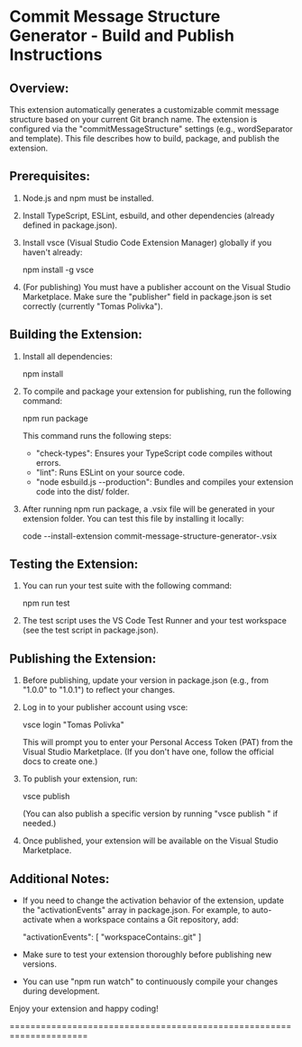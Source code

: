 # Commit Message Structure Generator - Build and Publish Instructions

## Overview:

This extension automatically generates a customizable commit message structure
based on your current Git branch name. The extension is configured via the
"commitMessageStructure" settings (e.g., wordSeparator and template). This file
describes how to build, package, and publish the extension.

## Prerequisites:

1. Node.js and npm must be installed.
2. Install TypeScript, ESLint, esbuild, and other dependencies (already defined in package.json).
3. Install vsce (Visual Studio Code Extension Manager) globally if you haven't already:

   npm install -g vsce

4. (For publishing) You must have a publisher account on the Visual Studio Marketplace.
   Make sure the "publisher" field in package.json is set correctly (currently "Tomas Polivka").

## Building the Extension:

1. Install all dependencies:

   npm install

2. To compile and package your extension for publishing, run the following command:

   npm run package

   This command runs the following steps:

   - "check-types": Ensures your TypeScript code compiles without errors.
   - "lint": Runs ESLint on your source code.
   - "node esbuild.js --production": Bundles and compiles your extension code into the dist/ folder.

3. After running npm run package, a .vsix file will be generated in your extension folder.
   You can test this file by installing it locally:

   code --install-extension commit-message-structure-generator-<version>.vsix

## Testing the Extension:

1. You can run your test suite with the following command:

   npm run test

2. The test script uses the VS Code Test Runner and your test workspace (see the test script in package.json).

## Publishing the Extension:

1. Before publishing, update your version in package.json (e.g., from "1.0.0" to "1.0.1")
   to reflect your changes.

2. Log in to your publisher account using vsce:

   vsce login "Tomas Polivka"

   This will prompt you to enter your Personal Access Token (PAT) from the Visual Studio Marketplace.
   (If you don't have one, follow the official docs to create one.)

3. To publish your extension, run:

   vsce publish

   (You can also publish a specific version by running "vsce publish <version>" if needed.)

4. Once published, your extension will be available on the Visual Studio Marketplace.

## Additional Notes:

- If you need to change the activation behavior of the extension, update the "activationEvents"
  array in package.json. For example, to auto-activate when a workspace contains a Git repository, add:

  "activationEvents": [
  "workspaceContains:.git"
  ]

- Make sure to test your extension thoroughly before publishing new versions.
- You can use "npm run watch" to continuously compile your changes during development.

Enjoy your extension and happy coding!

=====================================================================

